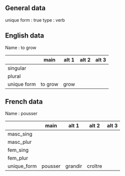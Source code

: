 ## General data

unique form : true
type : verb

## English data

Name : to grow

|             |  main   | alt 1 | alt 2 | alt 3 |
| :---------- | :-----: | :---: | :---: | ----- |
| singular    |         |       |       |       |
| plural      |         |       |       |       |
| unique form | to grow | grow  |       |       |

## French data

Name : pousser

|             |  main   |  alt 1  |  alt 2  | alt 3 |
| :---------- | :-----: | :-----: | :-----: | :---: |
| masc_sing   |         |         |         |       |
| masc_plur   |         |         |         |       |
| fem_sing    |         |         |         |       |
| fem_plur    |         |         |         |       |
| unique_form | pousser | grandir | croître |       |


